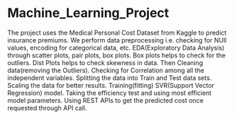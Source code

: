 # Machine_Learning_Project
The project uses the Medical Personal Cost Dataset from Kaggle to predict insurance premiums.
We perform data preprocessing i.e. checking for NUll values, encoding for categorical data, etc.
EDA(Exploratory Data Analysis) through scatter plots, pair plots, box plots.
Box plots helps to check for the outliers.
Dist Plots helps to check skewness in data.
Then Cleaning data(removing the Outliers).
Checking for Correlation among all the independent variables.
Splitting the data into Train and Test data sets.
Scaling the data for better results.
Training(fitting) SVR(Support Vector Regression) model.
Taking the efficiency test and using most efficient model parameters.
Using REST APIs to get the predicted cost once requested through API call.
